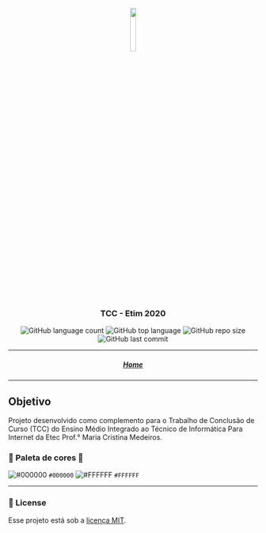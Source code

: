 <p align="center"> <img width="15%" src="./assets/img/icones/logo.png"></img> </p>
<h3 align="center"> TCC - Etim 2020 </h3>

<p align="center">
    <img alt="GitHub language count" src="https://img.shields.io/github/languages/count/BiancaFSilva/TCC-Etim2020">
    <img alt="GitHub top language" src="https://img.shields.io/github/languages/top/BiancaFSilva/TCC-Etim2020">
    <img alt="GitHub repo size" src="https://img.shields.io/github/repo-size/BiancaFSilva/TCC-Etim2020">
    <img alt="GitHub last commit" src="https://img.shields.io/github/last-commit/BiancaFSilva/TCC-Etim2020">
</p>

---

<h5 align="center">
<a href="https://biancafsilva.github.io/TCC-Etim2020/#">Home</a>
</h5>

---

## Objetivo 
Projeto desenvolvido como complemento para o Trabalho de Conclusão de Curso (TCC) do Ensino Médio Integrado ao Técnico de Informática Para Internet da Etec Prof.° Maria Cristina Medeiros.

### :art: Paleta de cores :art:
![#000000](https://placehold.it/15/000000/000000?text=+) `#000000`
![#FFFFFF](https://placehold.it/15/FFFFFF/000000?text=+) `#FFFFFF`

---

### :memo: License
Esse projeto está sob a [licença MIT](LICENSE).
